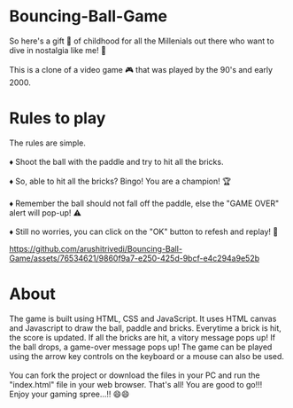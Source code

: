# Bouncing-Ball-Game
So here's a gift 🎁 of childhood for all the Millenials out there who want to dive in nostalgia like me! 🤩
<br>
<br>
This is a clone of a video game 🎮 that was played by the 90's and early 2000.  
# Rules to play
The rules are simple.
<br> <br>
♦️ Shoot the ball with the paddle and try to hit all the bricks.
<br> <br>
♦️ So, able to hit all the bricks? Bingo! You are a champion! 🏆
<br> <br>
♦️ Remember the ball should not fall off the paddle, else the "GAME OVER" alert will pop-up! ⚠️
<br><br>
♦️ Still no worries, you can click on the "OK" button to refesh and replay! 🥳


https://github.com/arushitrivedi/Bouncing-Ball-Game/assets/76534621/9860f9a7-e250-425d-9bcf-e4c294a9e52b

# About
The game is built using HTML, CSS and JavaScript. It uses HTML canvas and Javascript to draw the ball, paddle and bricks.
Everytime a brick is hit, the score is updated. If all the bricks are hit, a vitory message pops up! If the ball drops, a game-over message pops up! The game can be played using the arrow key controls on the keyboard or a mouse can also be used.
<br><br>
You can fork the project or download the files in your PC and run the "index.html" file in your web browser. That's all! You are good to go!!!
<br>
Enjoy your gaming spree...!! 😄😄

